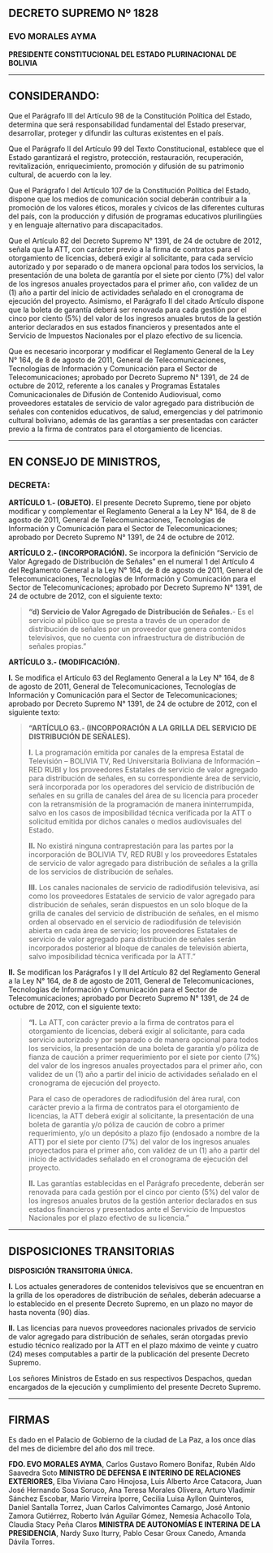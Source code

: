 ## DECRETO SUPREMO Nº 1828  

### EVO MORALES AYMA  
**PRESIDENTE CONSTITUCIONAL DEL ESTADO PLURINACIONAL DE BOLIVIA**  

---

## CONSIDERANDO:  

Que el Parágrafo III del Artículo 98 de la Constitución Política del Estado, determina que será responsabilidad fundamental del Estado preservar, desarrollar, proteger y difundir las culturas existentes en el país.  

Que el Parágrafo II del Artículo 99 del Texto Constitucional, establece que el Estado garantizará el registro, protección, restauración, recuperación, revitalización, enriquecimiento, promoción y difusión de su patrimonio cultural, de acuerdo con la ley.  

Que el Parágrafo I del Artículo 107 de la Constitución Política del Estado, dispone que los medios de comunicación social deberán contribuir a la promoción de los valores éticos, morales y cívicos de las diferentes culturas del país, con la producción y difusión de programas educativos plurilingües y en lenguaje alternativo para discapacitados.  

Que el Artículo 82 del Decreto Supremo N° 1391, de 24 de octubre de 2012, señala que la ATT, con carácter previo a la firma de contratos para el otorgamiento de licencias, deberá exigir al solicitante, para cada servicio autorizado y por separado o de manera opcional para todos los servicios, la presentación de una boleta de garantía por el siete por ciento (7%) del valor de los ingresos anuales proyectados para el primer año, con validez de un (1) año a partir del inicio de actividades señalado en el cronograma de ejecución del proyecto. Asimismo, el Parágrafo II del citado Artículo dispone que la boleta de garantía deberá ser renovada para cada gestión por el cinco por ciento (5%) del valor de los ingresos anuales brutos de la gestión anterior declarados en sus estados financieros y presentados ante el Servicio de Impuestos Nacionales por el plazo efectivo de su licencia.  

Que es necesario incorporar y modificar el Reglamento General de la Ley N° 164, de 8 de agosto de 2011, General de Telecomunicaciones, Tecnologías de Información y Comunicación para el Sector de Telecomunicaciones; aprobado por Decreto Supremo N° 1391, de 24 de octubre de 2012, referente a los canales y Programas Estatales Comunicacionales de Difusión de Contenido Audiovisual, como proveedores estatales de servicio de valor agregado para distribución de señales con contenidos educativos, de salud, emergencias y del patrimonio cultural boliviano, además de las garantías a ser presentadas con carácter previo a la firma de contratos para el otorgamiento de licencias.  

---

## EN CONSEJO DE MINISTROS,  

### DECRETA:  

**ARTÍCULO 1.- (OBJETO).** El presente Decreto Supremo, tiene por objeto modificar y complementar el Reglamento General a la Ley N° 164, de 8 de agosto de 2011, General de Telecomunicaciones, Tecnologías de Información y Comunicación para el Sector de Telecomunicaciones; aprobado por Decreto Supremo N° 1391, de 24 de octubre de 2012.  

**ARTÍCULO 2.- (INCORPORACIÓN).** Se incorpora la definición “Servicio de Valor Agregado de Distribución de Señales” en el numeral 1 del Artículo 4 del Reglamento General a la Ley N° 164, de 8 de agosto de 2011, General de Telecomunicaciones, Tecnologías de Información y Comunicación para el Sector de Telecomunicaciones; aprobado por Decreto Supremo N° 1391, de 24 de octubre de 2012, con el siguiente texto:  

> **“d) Servicio de Valor Agregado de Distribución de Señales.**- Es el servicio al público que se presta a través de un operador de distribución de señales por un proveedor que genera contenidos televisivos, que no cuenta con infraestructura de distribución de señales propias.”  

**ARTÍCULO 3.- (MODIFICACIÓN).**  

**I.** Se modifica el Artículo 63 del Reglamento General a la Ley N° 164, de 8 de agosto de 2011, General de Telecomunicaciones, Tecnologías de Información y Comunicación para el Sector de Telecomunicaciones; aprobado por Decreto Supremo N° 1391, de 24 de octubre de 2012, con el siguiente texto:  

> **“ARTÍCULO 63.- (INCORPORACIÓN A LA GRILLA DEL SERVICIO DE DISTRIBUCIÓN DE SEÑALES).**  
>  
> **I.** La programación emitida por canales de la empresa Estatal de Televisión – BOLIVIA TV, Red Universitaria Boliviana de Información – RED RUBI y los proveedores Estatales de servicio de valor agregado para distribución de señales, en su correspondiente área de servicio, será incorporada por los operadores del servicio de distribución de señales en su grilla de canales del área de su licencia para proceder con la retransmisión de la programación de manera ininterrumpida, salvo en los casos de imposibilidad técnica verificada por la ATT o solicitud emitida por dichos canales o medios audiovisuales del Estado.  
>  
> **II.** No existirá ninguna contraprestación para las partes por la incorporación de BOLIVIA TV, RED RUBI y los proveedores Estatales de servicio de valor agregado para distribución de señales a la grilla de los servicios de distribución de señales.  
>  
> **III.** Los canales nacionales de servicio de radiodifusión televisiva, así como los proveedores Estatales de servicio de valor agregado para distribución de señales, serán dispuestos en un solo bloque de la grilla de canales del servicio de distribución de señales, en el mismo orden al observado en el servicio de radiodifusión de televisión abierta en cada área de servicio; los proveedores Estatales de servicio de valor agregado para distribución de señales serán incorporados posterior al bloque de canales de televisión abierta, salvo imposibilidad técnica verificada por la ATT.”  

**II.** Se modifican los Parágrafos I y II del Artículo 82 del Reglamento General a la Ley N° 164, de 8 de agosto de 2011, General de Telecomunicaciones, Tecnologías de Información y Comunicación para el Sector de Telecomunicaciones; aprobado por Decreto Supremo N° 1391, de 24 de octubre de 2012, con el siguiente texto:  

> **“I.** La ATT, con carácter previo a la firma de contratos para el otorgamiento de licencias, deberá exigir al solicitante, para cada servicio autorizado y por separado o de manera opcional para todos los servicios, la presentación de una boleta de garantía y/o póliza de fianza de caución a primer requerimiento por el siete por ciento (7%) del valor de los ingresos anuales proyectados para el primer año, con validez de un (1) año a partir del inicio de actividades señalado en el cronograma de ejecución del proyecto.  
>  
> Para el caso de operadores de radiodifusión del área rural, con carácter previo a la firma de contratos para el otorgamiento de licencias, la ATT deberá exigir al solicitante, la presentación de una boleta de garantía y/o póliza de caución de cobro a primer requerimiento, y/o un depósito a plazo fijo (endosado a nombre de la ATT) por el siete por ciento (7%) del valor de los ingresos anuales proyectados para el primer año, con validez de un (1) año a partir del inicio de actividades señalado en el cronograma de ejecución del proyecto.  
>  
> **II.** Las garantías establecidas en el Parágrafo precedente, deberán ser renovada para cada gestión por el cinco por ciento (5%) del valor de los ingresos anuales brutos de la gestión anterior declarados en sus estados financieros y presentados ante el Servicio de Impuestos Nacionales por el plazo efectivo de su licencia.”  

---

## DISPOSICIONES TRANSITORIAS  

**DISPOSICIÓN TRANSITORIA ÚNICA.**  

**I.** Los actuales generadores de contenidos televisivos que se encuentran en la grilla de los operadores de distribución de señales, deberán adecuarse a lo establecido en el presente Decreto Supremo, en un plazo no mayor de hasta noventa (90) días.  

**II.** Las licencias para nuevos proveedores nacionales privados de servicio de valor agregado para distribución de señales, serán otorgadas previo estudio técnico realizado por la ATT en el plazo máximo de veinte y cuatro (24) meses computables a partir de la publicación del presente Decreto Supremo.  

Los señores Ministros de Estado en sus respectivos Despachos, quedan encargados de la ejecución y cumplimiento del presente Decreto Supremo.  

---

## FIRMAS  

Es dado en el Palacio de Gobierno de la ciudad de La Paz, a los once días del mes de diciembre del año dos mil trece.  

**FDO. EVO MORALES AYMA**, Carlos Gustavo Romero Bonifaz, Rubén Aldo Saavedra Soto **MINISTRO DE DEFENSA E INTERINO DE RELACIONES EXTERIORES**, Elba Viviana Caro Hinojosa, Luis Alberto Arce Catacora, Juan José Hernando Sosa Soruco, Ana Teresa Morales Olivera, Arturo Vladimir Sánchez Escobar, Mario Virreira Iporre, Cecilia Luisa Ayllon Quinteros, Daniel Santalla Torrez, Juan Carlos Calvimontes Camargo, José Antonio Zamora Gutiérrez, Roberto Iván Aguilar Gómez, Nemesia Achacollo Tola, Claudia Stacy Peña Claros **MINISTRA DE AUTONOMÍAS E INTERINA DE LA PRESIDENCIA**, Nardy Suxo Iturry, Pablo Cesar Groux Canedo, Amanda Dávila Torres.  